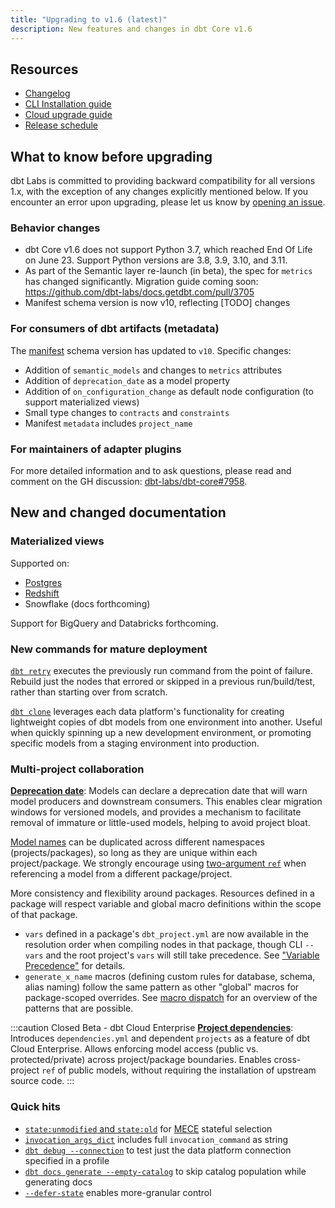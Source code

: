 ```yaml
---
title: "Upgrading to v1.6 (latest)"
description: New features and changes in dbt Core v1.6
---
```


## Resources

- [Changelog](https://github.com/dbt-labs/dbt-core/blob/1.6.latest/CHANGELOG.md)
- [CLI Installation guide](/docs/core/installation)
- [Cloud upgrade guide](/docs/dbt-versions/upgrade-core-in-cloud)
- [Release schedule](https://github.com/dbt-labs/dbt-core/issues/7481)

## What to know before upgrading

dbt Labs is committed to providing backward compatibility for all versions 1.x, with the exception of any changes explicitly mentioned below. If you encounter an error upon upgrading, please let us know by [opening an issue](https://github.com/dbt-labs/dbt-core/issues/new).

### Behavior changes

- dbt Core v1.6 does not support Python 3.7, which reached End Of Life on June 23. Support Python versions are 3.8, 3.9, 3.10, and 3.11.
- As part of the Semantic layer re-launch (in beta), the spec for `metrics` has changed significantly. Migration guide coming soon: https://github.com/dbt-labs/docs.getdbt.com/pull/3705
- Manifest schema version is now v10, reflecting [TODO] changes

### For consumers of dbt artifacts (metadata)

The [manifest](/reference/artifacts/manifest-json) schema version has updated to `v10`. Specific changes:
- Addition of `semantic_models` and changes to `metrics` attributes
- Addition of `deprecation_date` as a model property
- Addition of `on_configuration_change` as default node configuration (to support materialized views)
- Small type changes to `contracts` and `constraints`
- Manifest `metadata` includes `project_name`

### For maintainers of adapter plugins

For more detailed information and to ask questions, please read and comment on the GH discussion: [dbt-labs/dbt-core#7958](https://github.com/dbt-labs/dbt-core/discussions/7958).

## New and changed documentation

### Materialized views

Supported on:
- [Postgres](/reference/resource-configs/postgres-configs#materialized-view)
- [Redshift](/reference/resource-configs/redshift-configs#materialized-view)
- Snowflake (docs forthcoming)

Support for BigQuery and Databricks forthcoming.

### New commands for mature deployment

[`dbt retry`](/reference/commands/retry) executes the previously run command from the point of failure. Rebuild just the nodes that errored or skipped in a previous run/build/test, rather than starting over from scratch.

[`dbt clone`](/reference/commands/clone) leverages each data platform's functionality for creating lightweight copies of dbt models from one environment into another. Useful when quickly spinning up a new development environment, or promoting specific models from a staging environment into production.

### Multi-project collaboration

[**Deprecation date**](/reference/resource-properties/deprecation_date): Models can declare a deprecation date that will warn model producers and downstream consumers. This enables clear migration windows for versioned models, and provides a mechanism to facilitate removal of immature or little-used models, helping to avoid project bloat.

[Model names](/faqs/Models/unique-model-names) can be duplicated across different namespaces (projects/packages), so long as they are unique within each project/package. We strongly encourage using [two-argument `ref`](/reference/dbt-jinja-functions/ref#two-argument-variant) when referencing a model from a different package/project.

More consistency and flexibility around packages. Resources defined in a package will respect variable and global macro definitions within the scope of that package.
- `vars` defined in a package's `dbt_project.yml` are now available in the resolution order when compiling nodes in that package, though CLI `--vars` and the root project's `vars` will still take precedence. See ["Variable Precedence"](/docs/build/project-variables#variable-precedence) for details.
- `generate_x_name` macros (defining custom rules for database, schema, alias naming) follow the same pattern as other "global" macros for package-scoped overrides. See [macro dispatch](/reference/dbt-jinja-functions/dispatch) for an overview of the patterns that are possible.

:::caution Closed Beta - dbt Cloud Enterprise
[**Project dependencies**](/docs/collaborate/govern/project-dependencies): Introduces `dependencies.yml` and dependent `projects` as a feature of dbt Cloud Enterprise. Allows enforcing model access (public vs. protected/private) across project/package boundaries. Enables cross-project `ref` of public models, without requiring the installation of upstream source code.
:::

### Quick hits

- [`state:unmodified` and `state:old`](/reference/node-selection/methods#the-state-method) for [MECE](https://en.wikipedia.org/wiki/MECE_principle) stateful selection
- [`invocation_args_dict`](/reference/dbt-jinja-functions/flags#invocation_args_dict) includes full `invocation_command` as string
- [`dbt debug --connection`](/reference/commands/debug) to test just the data platform connection specified in a profile
- [`dbt docs generate --empty-catalog`](/reference/commands/cmd-docs) to skip catalog population while generating docs
- [`--defer-state`](/reference/node-selection/defer) enables more-granular control 

